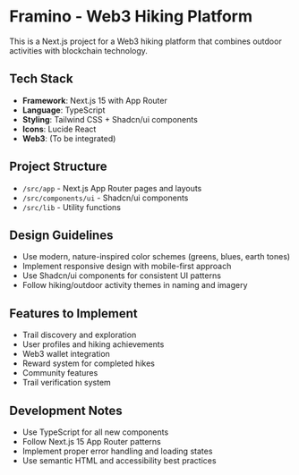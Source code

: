 <!-- Use this file to provide workspace-specific custom instructions to Copilot. For more details, visit https://code.visualstudio.com/docs/copilot/copilot-customization#_use-a-githubcopilotinstructionsmd-file -->

# Framino - Web3 Hiking Platform

This is a Next.js project for a Web3 hiking platform that combines outdoor activities with blockchain technology.

## Tech Stack
- **Framework**: Next.js 15 with App Router
- **Language**: TypeScript
- **Styling**: Tailwind CSS + Shadcn/ui components
- **Icons**: Lucide React
- **Web3**: (To be integrated)

## Project Structure
- `/src/app` - Next.js App Router pages and layouts
- `/src/components/ui` - Shadcn/ui components
- `/src/lib` - Utility functions

## Design Guidelines
- Use modern, nature-inspired color schemes (greens, blues, earth tones)
- Implement responsive design with mobile-first approach
- Use Shadcn/ui components for consistent UI patterns
- Follow hiking/outdoor activity themes in naming and imagery

## Features to Implement
- Trail discovery and exploration
- User profiles and hiking achievements
- Web3 wallet integration
- Reward system for completed hikes
- Community features
- Trail verification system

## Development Notes
- Use TypeScript for all new components
- Follow Next.js 15 App Router patterns
- Implement proper error handling and loading states
- Use semantic HTML and accessibility best practices
